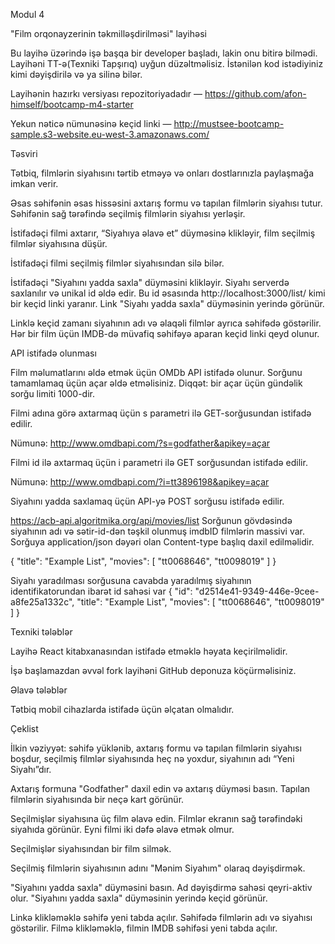 
Modul 4

"Film orqonayzerinin təkmilləşdirilməsi" layihəsi

Bu layihə üzərində işə başqa bir developer başladı, lakin onu bitirə bilmədi.
Layihəni TT-ə(Texniki Tapşırıq) uyğun düzəltməlisiz. İstənilən kod istədiyiniz kimi dəyişdirilə və ya silinə bilər. 

Layihənin hazırkı versiyası repozitoriyadadır — https://github.com/afon-himself/bootcamp-m4-starter 

Yekun nəticə nümunəsinə keçid linki — http://mustsee-bootcamp-sample.s3-website.eu-west-3.amazonaws.com/

Təsviri

Tətbiq, filmlərin siyahısını tərtib etməyə və onları dostlarınızla paylaşmağa imkan verir.

Əsas səhifənin əsas hissəsini axtarış formu və tapılan filmlərin siyahısı tutur. Səhifənin sağ tərəfində seçilmiş filmlərin siyahısı yerləşir.

İstifadəçi filmi axtarır, “Siyahıya əlavə et” düyməsinə klikləyir, film seçilmiş filmlər siyahısına düşür.

İstifadəçi filmi seçilmiş filmlər siyahısından silə bilər.

İstifadəçi "Siyahını yadda saxla" düyməsini klikləyir. Siyahı serverdə saxlanılır və unikal id əldə edir. Bu id əsasında http://localhost:3000/list/<id> kimi bir keçid linki yaranır. Link "Siyahı yadda saxla" düyməsinin yerində görünür.

  Linklə keçid zamanı siyahının adı və əlaqəli filmlər ayrıca səhifədə göstərilir. Hər bir film üçün IMDB-də müvafiq səhifəyə aparan keçid linki qeyd olunur.
  
API istifadə olunması
  
Film məlumatlarını əldə etmək üçün OMDb API istifadə olunur. Sorğunu tamamlamaq üçün açar əldə etməlisiniz. Diqqət: bir açar üçün gündəlik sorğu limiti 1000-dir.
  
Filmi adına görə axtarmaq üçün s parametri ilə GET-sorğusundan istifadə edilir.
  
Nümunə: http://www.omdbapi.com/?s=godfather&apikey=açar 
  
Filmi id ilə axtarmaq üçün i parametri ilə GET sorğusundan istifadə edilir.
  
Nümunə: http://www.omdbapi.com/?i=tt3896198&apikey=açar
  
Siyahını yadda saxlamaq üçün API-yə POST sorğusu istifadə edilir.
  
https://acb-api.algoritmika.org/api/movies/list 
Sorğunun gövdəsində siyahının adı və sətir-id-dən təşkil olunmuş imdbID filmlərin massivi var. Sorğuya application/json dəyəri olan Content-type başlıq daxil edilməlidir.

  {
    "title": "Example List",
    "movies": [
        "tt0068646",
        "tt0098019"
    ]
}


  
Siyahı yaradılması sorğusuna cavabda yaradılmış siyahının identifikatorundan ibarət id sahəsi var
{
    "id": "d2514e41-9349-446e-9cee-a8fe25a1332c",
    "title": "Example List",
    "movies": [
        "tt0068646",
        "tt0098019"
    ]
}

Texniki tələblər
  
Layihə React kitabxanasından istifadə etməklə həyata keçirilməlidir. 
  
İşə başlamazdan əvvəl fork layihəni GitHub deponuza köçürməlisiniz.
  
Əlavə tələblər
  
Tətbiq mobil cihazlarda istifadə üçün əlçatan olmalıdır.

Çeklist
  
İlkin vəziyyət: səhifə yüklənib, axtarış formu və tapılan filmlərin siyahısı boşdur, seçilmiş filmlər siyahısında heç nə yoxdur, siyahının adı “Yeni Siyahı”dır.
  

Axtarış formuna "Godfather" daxil edin və axtarış düyməsi basın. Tapılan filmlərin siyahısında bir neçə kart görünür.

Seçilmişlər siyahısına üç film əlavə edin. Filmlər ekranın sağ tərəfindəki siyahıda görünür. Eyni filmi iki dəfə əlavə etmək olmur.

Seçilmişlər siyahısından bir film silmək.
   
Seçilmiş filmlərin siyahısının adını "Mənim Siyahım" olaraq dəyişdirmək.

"Siyahını yadda saxla" düyməsini basın. Ad dəyişdirmə sahəsi qeyri-aktiv olur. "Siyahını yadda saxla" düyməsinin yerində keçid görünür.

Linkə klikləməklə səhifə yeni tabda açılır. Səhifədə filmlərin adı və siyahısı göstərilir. Filmə klikləməklə, filmin IMDB səhifəsi yeni tabda açılır.




